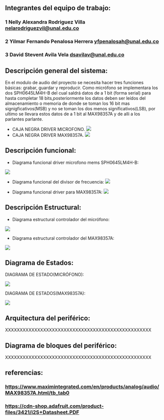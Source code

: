 ## Integrantes del equipo de trabajo:

### 1 Nelly Alexandra Rodriguez Villa   nelarodriguezvil@unal.edu.co

### 2 Yilmar Fernando Penalosa Herrera  yfpenalosah@unal.edu.co

### 3 David Stevent Avila Vela          dsavilav@unal.edu.co


## Descripción general del sistema:

En el modulo de audio del proyecto se necesita hacer tres funciones básicas: grabar, guardar y reproducir. 
Como micrófono se implementara los dos SPH0645LM4H-B del cual saldrá datos de a 1 bit (forma serial) para hasta completar 18 bits,posteriormente los datos deben ser leídos del almacenamiento o memoria de donde se toman los 16 bit mas signigficativos(MSB) y no se toman los dos menos significativos(LSB), por ultimo se llevara estos datos de a 1 bit al MAX98357A y de alli a los parlantes parlante.

* CAJA NEGRA DRIVER MICROFONO.
 ![](https://github.com/Fabeltranm/FPGA-Game-D1/blob/master/HW/RTL/06PCM-AUDIO-MICROFONO/Version_02/03%20document/CAJA%20NEGRA%20MICROFONO.jpeg)
* CAJA NEGRA DRIVER MAX98357A.
 ![](https://github.com/Fabeltranm/FPGA-Game-D1/blob/master/HW/RTL/06PCM-AUDIO-MICROFONO/Version_02/03%20document/CAJA%20NEGRA%20MAX.jpeg)
 

## Descripción funcional:

* Diagrama funcional driver microfono mems SPH0645LM4H-B:

![](https://github.com/Fabeltranm/FPGA-Game-D1/blob/master/HW/RTL/06PCM-AUDIO-MICROFONO/Version_02/03%20document/DIAGRAMA%20FUNCIONAL%20MICROFONO.jpeg)

* Diagrama funcional del divisor de frecuencia:
![](https://github.com/Fabeltranm/FPGA-Game-D1/blob/master/HW/RTL/06PCM-AUDIO-MICROFONO/Version_02/03%20document/DIAGRAMA%20FUNCIONAL%20DIVISOR%20DE%20FRECUENCIA.jpeg)

* Diagrama funcional driver para MAX98357A:
![](https://github.com/Fabeltranm/FPGA-Game-D1/blob/master/HW/RTL/06PCM-AUDIO-MICROFONO/Version_02/03%20document/DIAGRAMA%20DE%20FLUJO%20MAX.jpeg)

## Descripción Estructural:

* Diagrama estructural controlador del micrófono:

![](https://github.com/Fabeltranm/FPGA-Game-D1/blob/master/HW/RTL/06PCM-AUDIO-MICROFONO/Version_02/03%20document/DIAGRAMA%20FUNCIONA%20MICROFONO.jpeg)

* Diagrama estructural controlador del MAX98357A:

![](https://github.com/Fabeltranm/FPGA-Game-D1/blob/master/HW/RTL/06PCM-AUDIO-MICROFONO/Version_02/03%20document/DIAGRAMA%20DE%20BLOQUES%20MAX.M.jpeg)


## Diagrama de Estados:

DIAGRAMA DE ESTADO(MICRÓFONO):


![](https://github.com/Fabeltranm/FPGA-Game-D1/blob/master/HW/RTL/06PCM-AUDIO-MICROFONO/Version_02/03%20document/DIGRAMA%20DE%20ESTADOS%20MICROFONO.png)


DIAGRAMA DE ESTADOS(MAX98357A): 

![](https://github.com/Fabeltranm/FPGA-Game-D1/blob/master/HW/RTL/06PCM-AUDIO-MICROFONO/Version_02/03%20document/DIGRAMA%20DE%20ESTADOS%20MAX.png)


## Arquitectura del periférico:

XXXXXXXXXXXXXXXXXXXXXXXXXXXXXXXXXXXXXXXXXXXXXXXXXX

## Diagrama de bloques del periférico:

XXXXXXXXXXXXXXXXXXXXXXXXXXXXXXXXXXXXXXXXXXXXXXXXXX

## referencias:

### https://www.maximintegrated.com/en/products/analog/audio/MAX98357A.html/tb_tab0
### https://cdn-shop.adafruit.com/product-files/3421/i2S+Datasheet.PDF

